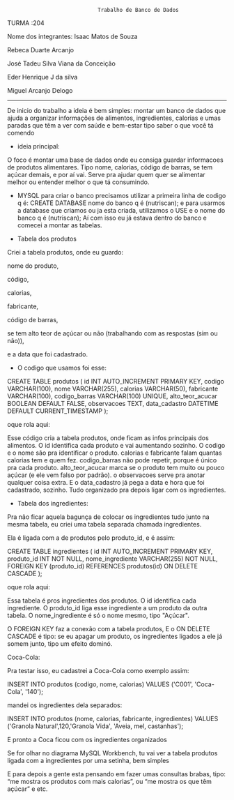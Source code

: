                                  Trabalho de Banco de Dados 





TURMA :204

Nome dos integrantes:  Isaac Matos de Souza   

Rebeca Duarte Arcanjo

José Tadeu Silva Viana da Conceição

Eder Henrique J da silva

Miguel Arcanjo Delogo



-------------------------------------------------------------------

De inicio do trabalho a ideia é bem simples: montar um banco de dados que ajuda a organizar informações de alimentos, ingredientes, calorias e umas paradas que têm a ver com saúde e bem-estar tipo saber o que você tá comendo

- ideia principal:

O foco é montar uma base de dados onde eu consiga guardar informacoes de produtos alimentares. Tipo nome, calorias, código de barras, se tem açúcar demais, e por aí vai.
Serve pra ajudar quem quer se alimentar melhor ou entender melhor o que tá consumindo.

- MYSQL                                              para criar o banco precisamos utilizar a primeira linha de codigo q é:
CREATE DATABASE nome do banco q é (nutriscan); e para usarmos a database que criamos ou ja esta criada, utilizamos o USE e o nome do banco q é (nutriscan); 
Aí com isso eu já estava dentro do banco e comecei a montar as tabelas.

- Tabela dos produtos

Criei a tabela produtos, onde eu guardo:

nome do produto,

código,

calorias,

fabricante,

código de barras,

se tem alto teor de açúcar ou não (trabalhando com as respostas (sim ou não)),

e a data que foi cadastrado.

- O codigo que usamos foi esse:                        

CREATE TABLE produtos (
 id INT AUTO_INCREMENT PRIMARY KEY,
 codigo VARCHAR(100),
 nome VARCHAR(255),
 calorias VARCHAR(50),
 fabricante VARCHAR(100),
 codigo_barras VARCHAR(100) UNIQUE,
 alto_teor_acucar BOOLEAN DEFAULT FALSE, 
 observacoes TEXT,
 data_cadastro DATETIME DEFAULT CURRENT_TIMESTAMP
 ); 

oque rola aqui:

Esse código cria a tabela produtos, onde ficam as infos principais dos alimentos. O id identifica cada produto e vai aumentando sozinho. O codigo e o nome são pra identificar o produto. calorias e fabricante falam quantas calorias tem e quem fez. codigo_barras não pode repetir, porque é único pra cada produto. alto_teor_acucar marca se o produto tem muito ou pouco açúcar (e ele vem falso por padrão). o observacoes serve pra anotar qualquer coisa extra. E o data_cadastro já pega a data e hora que foi cadastrado, sozinho. Tudo organizado pra depois ligar com os ingredientes.

- Tabela dos ingredientes:

Pra não ficar aquela bagunça de colocar os ingredientes tudo junto na mesma tabela, eu criei uma tabela separada chamada ingredientes.

Ela é ligada com a de produtos pelo produto_id, e é assim:

CREATE TABLE ingredientes ( 
   id INT AUTO_INCREMENT PRIMARY KEY,
   produto_id INT NOT NULL, 
   nome_ingrediente VARCHAR(255) NOT NULL,
   FOREIGN KEY (produto_id) REFERENCES produtos(id)
ON DELETE CASCADE
 ); 

oque rola aqui:

Essa tabela é pros ingredientes dos produtos. O id identifica cada ingrediente. O produto_id liga esse ingrediente a um produto da outra tabela. O nome_ingrediente é só o nome mesmo, tipo "Açúcar".

O FOREIGN KEY faz a conexão com a tabela produtos, E o ON DELETE CASCADE é tipo: se eu apagar um produto, os ingredientes ligados a ele já somem junto, tipo um efeito dominó.

Coca-Cola:

Pra testar isso, eu cadastrei a Coca-Cola como exemplo assim:

INSERT INTO produtos (codigo, nome, calorias) 
VALUES ('C001', 'Coca-Cola', '140'); 

mandei os ingredientes dela separados:

INSERT INTO produtos (nome, calorias, fabricante, ingredientes)
VALUES ('Granola Natural',120,'Granola Vida', 'Aveia, mel, castanhas');

E pronto a Coca ficou com os ingredientes organizados

Se for olhar no diagrama MySQL Workbench, tu vai ver a tabela produtos ligada com a ingredientes por uma setinha, bem simples

E para depois a gente esta pensando em fazer umas consultas brabas, tipo:
“me mostra os produtos com mais calorias”, ou “me mostra os que têm açúcar” e etc.
